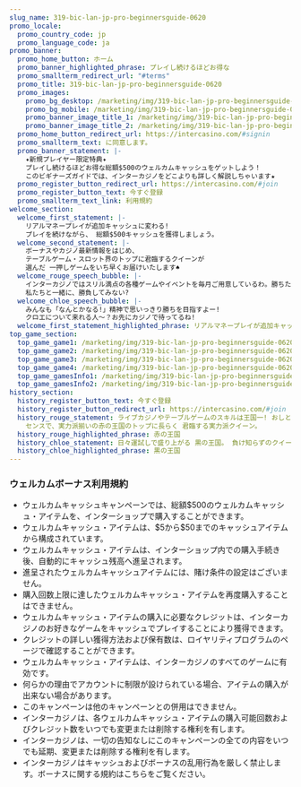 ```yaml
---
slug_name: 319-bic-lan-jp-pro-beginnersguide-0620
promo_locale:
  promo_country_code: jp
  promo_language_code: ja
promo_banner:
  promo_home_button: ホーム
  promo_banner_highlighted_phrase: プレイし続けるほどお得な
  promo_smallterm_redirect_url: "#terms"
  promo_title: 319-bic-lan-jp-pro-beginnersguide-0620
  promo_images:
    promo_bg_desktop: /marketing/img/319-bic-lan-jp-pro-beginnersguide-0620-bg.jpg
    promo_bg_mobile: /marketing/img/319-bic-lan-jp-pro-beginnersguide-0620-bg_m.jpg
    promo_banner_image_title_1: /marketing/img/319-bic-lan-jp-pro-beginnersguide-0620-title-01.png
    promo_banner_image_title_2: /marketing/img/319-bic-lan-jp-pro-beginnersguide-0620-title-02.png
  promo_home_button_redirect_url: https://intercasino.com/#signin
  promo_smallterm_text: に同意します。
  promo_banner_statement: |-
    ✦新規プレイヤー限定特典✦
    プレイし続けるほどお得な総額$500のウェルカムキャッシュをゲットしよう！
    このビギナーズガイドでは、インターカジノをどこよりも詳しく解説しちゃいます★
  promo_register_button_redirect_url: https://intercasino.com/#join
  promo_register_button_text: 今すぐ登録
  promo_smallterm_text_link: 利用規約
welcome_section:
  welcome_first_statement: |-
    リアルマネープレイが追加キャッシュに変わる!
    プレイを続けながら、 総額$500キャッシュを獲得しましょう。
  welcome_second_statement: |-
    ボーナスやカジノ最新情報をはじめ、
    テーブルゲーム・スロット界のトップに君臨するクイーンが
    選んだ 一押しゲームをいち早くお届けいたします♠
  welcome_rouge_speech_bubble: |-
    インターカジノではスリル満点の各種ゲームやイベントを毎月ご用意しているわ。勝ちたい方、長くじっくりプレイをしたい方にぴったりね。
    私たちと一緒に、勝負してみない?
  welcome_chloe_speech_bubble: |-
    みんなも「なんとかなる!」精神で思いっきり勝ちを目指すよー!
    クロエについて来れる人～？お先にカジノで待ってるね!
  welcome_first_statement_highlighted_phrase: リアルマネープレイが追加キャッシュに変わる!
top_game_section:
  top_game_game1: /marketing/img/319-bic-lan-jp-pro-beginnersguide-0620-topgame-livecasino.png
  top_game_game2: /marketing/img/319-bic-lan-jp-pro-beginnersguide-0620-topgame-tablegame.png
  top_game_game3: /marketing/img/319-bic-lan-jp-pro-beginnersguide-0620-topgame-slot.png
  top_game_game4: /marketing/img/319-bic-lan-jp-pro-beginnersguide-0620-topgame-jackpot.png
  top_game_gamesInfo1: /marketing/img/319-bic-lan-jp-pro-beginnersguide-0620-topgame-CS.png
  top_game_gamesInfo2: /marketing/img/319-bic-lan-jp-pro-beginnersguide-0620-topgame-MOBILE.png
history_section:
  history_register_button_text: 今すぐ登録
  history_register_button_redirect_url: https://intercasino.com/#join
  history_rouge_statement: ライブカジノやテーブルゲームのスキルは王国一! おしとやかな見た目とは裏腹に、その圧倒的な頭脳と
    センスで、実力派揃いの赤の王国のトップに長らく 君臨する実力派クイーン。
  history_rouge_highlighted_phrase: 赤の王国
  history_chloe_statement: 日々運試しで盛り上がる 黒の王国。 負け知らずのクイーンとしてその存在感はピカイチ! 幸運の女神とも噂される、ちょっぴりお茶目な強運クイーン。
  history_chloe_highlighted_phrase: 黒の王国
---
```

  <h3 class="text-left">ウェルカムボーナス利用規約</h3>
  <ul class="terms-ul">
    <li>ウェルカムキャッシュキャンペーンでは、総額$500のウェルカムキャッシュ・アイテムを、インターショップで購入することができます。</li><li>ウェルカムキャッシュ・アイテムは、$5から$50までのキャッシュアイテムから構成されています。</li><li>ウェルカムキャッシュ・アイテムは、インターショップ内での購入手続き後、自動的にキャッシュ残高へ進呈されます。</li><li>進呈されたウェルカムキャッシュアイテムには、賭け条件の設定はございません。</li><li>購入回数上限に達したウェルカムキャッシュ・アイテムを再度購入することはできません。</li><li>ウェルカムキャッシュ・アイテムの購入に必要なクレジットは、インターカジノのお好きなゲームをキャッシュでプレイすることにより獲得できます。</li><li>クレジットの詳しい獲得方法および保有数は、ロイヤリティプログラムのページで確認することができます。</li><li>ウェルカムキャッシュ・アイテムは、インターカジノのすべてのゲームに有効です。</li><li>何らかの理由でアカウントに制限が設けられている場合、アイテムの購入が出来ない場合があります。</li><li>このキャンペーンは他のキャンペーンとの併用はできません。</li><li>インターカジノは、各ウェルカムキャッシュ・アイテムの購入可能回数およびクレジット数をいつでも変更または削除する権利を有します。</li><li>インターカジノは、一切の告知なしにこのキャンペーンの全ての内容をいつでも延期、変更または削除する権利を有します。</li><li>インターカジノはキャッシュおよびボーナスの乱用行為を厳しく禁止します。ボーナスに関する規約はこちらをご覧ください。</li>
  </ul>